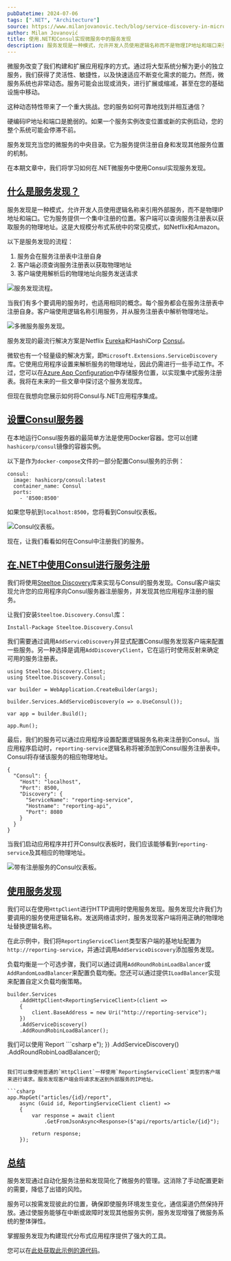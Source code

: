 ```yaml
---
pubDatetime: 2024-07-06
tags: [".NET", "Architecture"]
source: https://www.milanjovanovic.tech/blog/service-discovery-in-microservices-with-net-and-consul
author: Milan Jovanović
title: 使用.NET和Consul实现微服务中的服务发现
description: 服务发现是一种模式，允许开发人员使用逻辑名称而不是物理IP地址和端口来引用外部服务。在本期文章中，我们将学习如何在.NET微服务中使用Consul实现服务发现。
---
```


微服务改变了我们构建和扩展应用程序的方式。通过将大型系统分解为更小的独立服务，我们获得了灵活性、敏捷性，以及快速适应不断变化需求的能力。然而，微服务系统也非常动态。服务可能会出现或消失，进行扩展或缩减，甚至在您的基础设施中移动。

这种动态特性带来了一个重大挑战。您的服务如何可靠地找到并相互通信？

硬编码IP地址和端口是脆弱的。如果一个服务实例改变位置或新的实例启动，您的整个系统可能会停滞不前。

服务发现充当您的微服务的中央目录。它为服务提供注册自身和发现其他服务位置的机制。

在本期文章中，我们将学习如何在.NET微服务中使用Consul实现服务发现。

## [什么是服务发现？](https://www.milanjovanovic.tech/blog/service-discovery-in-microservices-with-net-and-consul#what-is-service-discovery)

服务发现是一种模式，允许开发人员使用逻辑名称来引用外部服务，而不是物理IP地址和端口。它为服务提供一个集中注册的位置。客户端可以查询服务注册表以获取服务的物理地址。这是大规模分布式系统中的常见模式，如Netflix和Amazon。

以下是服务发现的流程：

1. 服务会在服务注册表中注册自身
2. 客户端必须查询服务注册表以获取物理地址
3. 客户端使用解析后的物理地址向服务发送请求

![服务发现流程。](https://www.milanjovanovic.tech/blogs/mnw_097/service_discovery_flow.png?imwidth=3840)

当我们有多个要调用的服务时，也适用相同的概念。每个服务都会在服务注册表中注册自身。客户端使用逻辑名称引用服务，并从服务注册表中解析物理地址。

![多微服务服务发现。](https://www.milanjovanovic.tech/blogs/mnw_097/service_discovery_microservices.png?imwidth=3840)

服务发现的最流行解决方案是Netflix [Eureka](https://github.com/Netflix/eureka)和HashiCorp [Consul](https://www.consul.io/)。

微软也有一个轻量级的解决方案，即`Microsoft.Extensions.ServiceDiscovery`库。它使用应用程序设置来解析服务的物理地址，因此仍需进行一些手动工作。不过，您可以在[Azure App Configuration](https://azure.microsoft.com/en-us/products/app-configuration)中存储服务位置，以实现集中式服务注册表。我将在未来的一些文章中探讨这个服务发现库。

但现在我想向您展示如何将Consul与.NET应用程序集成。

## [设置Consul服务器](https://www.milanjovanovic.tech/blog/service-discovery-in-microservices-with-net-and-consul#setting-up-the-consul-server)

在本地运行Consul服务器的最简单方法是使用Docker容器。您可以创建`hashicorp/consul`镜像的容器实例。

以下是作为`docker-compose`文件的一部分配置Consul服务的示例：

```
consul:
  image: hashicorp/consul:latest
  container_name: Consul
  ports:
    - '8500:8500'
```

如果您导航到`localhost:8500`，您将看到Consul仪表板。

![Consul仪表板。](https://www.milanjovanovic.tech/blogs/mnw_097/consul_dashboard.png?imwidth=3840)

现在，让我们看看如何在Consul中注册我们的服务。

## [在.NET中使用Consul进行服务注册](https://www.milanjovanovic.tech/blog/service-discovery-in-microservices-with-net-and-consul#service-registration-in-net-with-consul)

我们将使用[Steeltoe Discovery](https://docs.steeltoe.io/api/v3/discovery/)库来实现与Consul的服务发现。Consul客户端实现允许您的应用程序向Consul服务器注册服务，并发现其他应用程序注册的服务。

让我们安装`Steeltoe.Discovery.Consul`库：

```
Install-Package Steeltoe.Discovery.Consul
```

我们需要通过调用`AddServiceDiscovery`并显式配置Consul服务发现客户端来配置一些服务。另一种选择是调用`AddDiscoveryClient`，它在运行时使用反射来确定可用的服务注册表。

```
using Steeltoe.Discovery.Client;
using Steeltoe.Discovery.Consul;

var builder = WebApplication.CreateBuilder(args);

builder.Services.AddServiceDiscovery(o => o.UseConsul());

var app = builder.Build();

app.Run();
```

最后，我们的服务可以通过应用程序设置配置逻辑服务名称来注册到Consul。当应用程序启动时，`reporting-service`逻辑名称将被添加到Consul服务注册表中。Consul将存储该服务的相应物理地址。

```
{
  "Consul": {
    "Host": "localhost",
    "Port": 8500,
    "Discovery": {
      "ServiceName": "reporting-service",
      "Hostname": "reporting-api",
      "Port": 8080
    }
  }
}
```

当我们启动应用程序并打开Consul仪表板时，我们应该能够看到`reporting-service`及其相应的物理地址。

![带有注册服务的Consul仪表板。](https://www.milanjovanovic.tech/blogs/mnw_097/consul_dashboard_with_service.png?imwidth=3840)

## [使用服务发现](https://www.milanjovanovic.tech/blog/service-discovery-in-microservices-with-net-and-consul#using-service-discovery)

我们可以在使用`HttpClient`进行HTTP调用时使用服务发现。服务发现允许我们为要调用的服务使用逻辑名称。发送网络请求时，服务发现客户端将用正确的物理地址替换逻辑名称。

在此示例中，我们将`ReportingServiceClient`类型客户端的基地址配置为`http://reporting-service`，并通过调用`AddServiceDiscovery`添加服务发现。

负载均衡是一个可选步骤，我们可以通过调用`AddRoundRobinLoadBalancer`或`AddRandomLoadBalancer`来配置负载均衡。您还可以通过提供`ILoadBalancer`实现来配置自定义负载均衡策略。

```
builder.Services
    .AddHttpClient<ReportingServiceClient>(client =>
    {
        client.BaseAddress = new Uri("http://reporting-service");
    })
    .AddServiceDiscovery()
    .AddRoundRobinLoadBalancer();
```

我们可以使用`Report ```csharp
e");
})
.AddServiceDiscovery()
.AddRoundRobinLoadBalancer();

````

我们可以像使用普通的`HttpClient`一样使用`ReportingServiceClient`类型的客户端来进行请求。服务发现客户端会将请求发送到外部服务的IP地址。

```csharp
app.MapGet("articles/{id}/report",
    async (Guid id, ReportingServiceClient client) =>
    {
        var response = await client
            .GetFromJsonAsync<Response>($"api/reports/article/{id}");

        return response;
    });
````

## [总结](https://www.milanjovanovic.tech/blog/service-discovery-in-microservices-with-net-and-consul#takeaway)

服务发现通过自动化服务注册和发现简化了微服务的管理。这消除了手动配置更新的需要，降低了出错的风险。

服务可以按需发现彼此的位置，确保即使服务环境发生变化，通信渠道仍然保持开放。通过使服务能够在中断或故障时发现其他服务实例，服务发现增强了微服务系统的整体弹性。

掌握服务发现为构建现代分布式应用程序提供了强大的工具。

您可以在[此处获取此示例的源代码](https://github.com/m-jovanovic/service-discovery-consul)。
